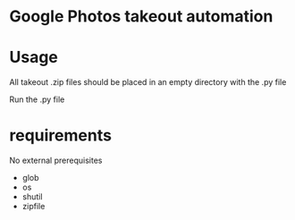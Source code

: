 # Google Photos takeout automation

# Usage
All takeout .zip files should be placed in an empty directory with the .py file

Run the .py file

# requirements
No external prerequisites
* glob
* os
* shutil
* zipfile

